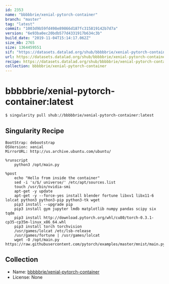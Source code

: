 ```yaml
---
id: 2353
name: "bbbbbrie/xenial-pytorch-container"
branch: "master"
tag: "latest"
commit: "1003d9b59fd498e89866d187fc315819142b7d7a"
version: "6e93ba0ec20bdb577d4331917b634c3b"
build_date: "2019-11-04T15:14:17.062Z"
size_mb: 2765
size: 1364459551
sif: "https://datasets.datalad.org/shub/bbbbbrie/xenial-pytorch-container/latest/2019-11-04-1003d9b5-6e93ba0e/6e93ba0ec20bdb577d4331917b634c3b.simg"
url: https://datasets.datalad.org/shub/bbbbbrie/xenial-pytorch-container/latest/2019-11-04-1003d9b5-6e93ba0e/
recipe: https://datasets.datalad.org/shub/bbbbbrie/xenial-pytorch-container/latest/2019-11-04-1003d9b5-6e93ba0e/Singularity
collection: bbbbbrie/xenial-pytorch-container
---
```


# bbbbbrie/xenial-pytorch-container:latest

```bash
$ singularity pull shub://bbbbbrie/xenial-pytorch-container:latest
```

## Singularity Recipe

```singularity
BootStrap: debootstrap
OSVersion: xenial
MirrorURL: http://us.archive.ubuntu.com/ubuntu/

%runscript
    python3 /opt/main.py

%post
    echo "Hello from inside the container"
    sed -i 's/$/ universe/' /etc/apt/sources.list
    touch /usr/bin/nvidia-smi
    apt-get -y update
    apt-get -y --force-yes install blender fortune libxv1 libx11-6 lolcat python3 python3-pip python3-tk wget
    pip3 install --upgrade pip
    pip3 install gym jupyter lmdb matplotlib numpy pandas scipy six tqdm
    pip3 install http://download.pytorch.org/whl/cu80/torch-0.3.1-cp35-cp35m-linux_x86_64.whl 
    pip3 install torch torchvision    
    /usr/games/lolcat /etc/lsb-release
    /usr/games/fortune | /usr/games/lolcat
    wget -O /opt/main.py https://raw.githubusercontent.com/pytorch/examples/master/mnist/main.py
```

## Collection

 - Name: [bbbbbrie/xenial-pytorch-container](https://github.com/bbbbbrie/xenial-pytorch-container)
 - License: None

